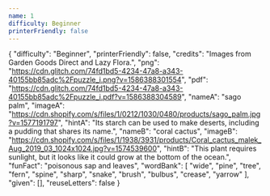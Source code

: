```yaml
---
name: 1
difficulty: Beginner
printerFriendly: false
---
```

{
    "difficulty": "Beginner",
    "printerFriendly": false,
    "credits": "Images from Garden Goods Direct and Lazy Flora.",
    "png": "https://cdn.glitch.com/74fd1bd5-4234-47a8-a343-40155bb85adc%2Fpuzzle_i.png?v=1586388301554",
    "pdf": "https://cdn.glitch.com/74fd1bd5-4234-47a8-a343-40155bb85adc%2Fpuzzle_i.pdf?v=1586388304589",
    "nameA": "sago palm",
    "imageA": "https://cdn.shopify.com/s/files/1/0212/1030/0480/products/sago_palm.jpg?v=1577191797",
    "hintA": "Its starch can be used to make deserts, including a pudding that shares its name.",
    "nameB": "coral cactus",
    "imageB": "https://cdn.shopify.com/s/files/1/1938/3931/products/Coral_cactus_malek_Aug_2019_03_1024x1024.jpg?v=1574539600",
    "hintB": "This plant requires sunlight, but it looks like it could grow at the bottom of the ocean.",
    "funFact": "poisonous sap and leaves",
    "wordBank": [
        "wide",
        "pine",
        "tree",
        "fern",
        "spine",
        "sharp",
        "snake",
        "brush",
        "bulbus",
        "crease",
        "yarrow"
    ],
    "given": [],
    "reuseLetters": false
}